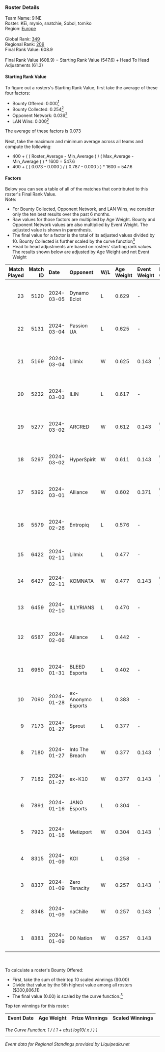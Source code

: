 ### Roster Details<br />
Team Name: 9INE<br />
Roster: KEi, mynio, snatchie, Sobol, tomiko<br />
Region: [Europe]( ../standings_europe.md)<br />
<br />
Global Rank: [349](../standings_global.md)<br />
Regional Rank: [209]( ../standings_europe.md)<br />
Final Rank Value:  608.9<br />
<br />
Final Rank Value (608.9) = Starting Rank Value (547.6) + Head To Head Adjustments (61.3)<br />

#### Starting Rank Value<br />
To figure out a rosters's Starting Rank Value, first take the average of these four factors:<br />
- Bounty Offered: 0.000[<sup>1</sup>](#table2)
- Bounty Collected: 0.254[<sup>2</sup>](#table1)
- Opponent Network: 0.036[<sup>2</sup>](#table1)
- LAN Wins: 0.000[<sup>2</sup>](#table1)

The average of these factors is 0.073<br />
<br />
Next, take the maximum and minimum average across all teams and compute the following:<br />
- 400 + ( ( Roster_Average - Min_Average ) / ( Max_Average - Min_Average ) ) * 1600 = 547.6
- 400 + ( ( 0.073 - 0.000 ) / ( 0.787 - 0.000 ) ) * 1600 = 547.6


#### Factors<br />
Below you can see a table of all of the matches that contributed to this roster's Final Rank Value.<br />
Note:<br />

- For Bounty Collected, Opponent Network, and LAN Wins, we consider only the ten best results over the past 6 months.
- Raw values for those factors are multiplied by Age Weight. Bounty and Opponent Network values are also multiplied by Event Weight. The adjusted value is shown in parenthesis.
- The final value for a factor is the total of its adjusted values divided by 10. Bounty Collected is further scaled by the curve function[<sup>3</sup>](#curveFunction)
- Head to head adjustments are based on rosters' starting rank values. The results shown below are adjusted by Age Weight and not Event Weight
<span id="table1"></span><br />


| Match Played | Match ID | Date       | Opponent           | W/L | Age Weight | Event Weight | Bounty Collected | Opponent Network | LAN Wins  | H2H Adj. | Roster                              |
| -: | -: | :- | :- | :- | :- | :- | :- | :- | :- | -: | :- |
|           23 |     5120 | 2024-03-05 | Dynamo Eclot       | L   | 0.629      | -            | -                | -                | -         |    -1.13 | KEi, mynio, snatchie, Sobol, tomiko |
|           22 |     5131 | 2024-03-04 | Passion UA         | L   | 0.625      | -            | -                | -                | -         |    -2.65 | KEi, mynio, SaMey, Sobol, tomiko    |
|           21 |     5169 | 2024-03-04 | Lilmix             | W   | 0.625      | 0.143        | 0.006 (0.001)    | 0.593 (0.053)    | 0 (0.000) |    14.35 | KEi, mynio, SaMey, Sobol, tomiko    |
|           20 |     5232 | 2024-03-03 | ILIN               | L   | 0.617      | -            | -                | -                | -         |    -9.04 | KEi, mynio, snatchie, Sobol, tomiko |
|           19 |     5277 | 2024-03-02 | ARCRED             | W   | 0.612      | 0.143        | 0.000 (0.000)    | 0.630 (0.055)    | 0 (0.000) |    14.51 | KEi, mynio, snatchie, Sobol, tomiko |
|           18 |     5297 | 2024-03-02 | HyperSpirit        | W   | 0.611      | 0.143        | 0.004 (0.000)    | 0.356 (0.031)    | 0 (0.000) |    13.13 | KEi, mynio, snatchie, Sobol, tomiko |
|           17 |     5392 | 2024-03-01 | Alliance           | W   | 0.602      | 0.371        | 0.004 (0.001)    | 0.529 (0.118)    | 0 (0.000) |    15.74 | KEi, mynio, snatchie, Sobol, tomiko |
|           16 |     5579 | 2024-02-26 | Entropiq           | L   | 0.576      | -            | -                | -                | -         |    -5.62 | KEi, mynio, SaMey, Sobol, tomiko    |
|           15 |     6422 | 2024-02-11 | Lilmix             | L   | 0.477      | -            | -                | -                | -         |    -2.69 | Bambosh, KEi, mhL, mynio, tomiko    |
|           14 |     6427 | 2024-02-11 | KOMNATA            | W   | 0.477      | 0.143        | 0.000 (0.000)    | -                | 0 (0.000) |     4.18 | Bambosh, KEi, mhL, mynio, tomiko    |
|           13 |     6459 | 2024-02-10 | ILLYRIANS          | L   | 0.470      | -            | -                | -                | -         |    -4.22 | Bambosh, KEi, mhL, mynio, tomiko    |
|           12 |     6587 | 2024-02-06 | Alliance           | L   | 0.442      | -            | -                | -                | -         |    -2.81 | KEi, mynio, SaMey, Sobol, tomiko    |
|           11 |     6950 | 2024-01-31 | BLEED Esports      | L   | 0.402      | -            | -                | -                | -         |    -0.34 | KEi, mynio, SaMey, Sobol, tomiko    |
|           10 |     7090 | 2024-01-28 | ex-Anonymo Esports | L   | 0.383      | -            | -                | -                | -         |    -3.81 | Bambosh, KEi, mhL, mynio, tomiko    |
|            9 |     7173 | 2024-01-27 | Sprout             | L   | 0.377      | -            | -                | -                | -         |    -5.27 | Bambosh, KEi, mhL, mynio, tomiko    |
|            8 |     7180 | 2024-01-27 | Into The Breach    | W   | 0.377      | 0.143        | 0.002 (0.000)    | 0.103 (0.006)    | 0 (0.000) |     8.46 | Bambosh, KEi, mhL, mynio, tomiko    |
|            7 |     7182 | 2024-01-27 | ex-K10             | W   | 0.377      | 0.143        | 0.005 (0.000)    | 0.517 (0.028)    | 0 (0.000) |     9.96 | Bambosh, KEi, mhL, mynio, tomiko    |
|            6 |     7891 | 2024-01-16 | JANO Esports       | L   | 0.304      | -            | -                | -                | -         |    -5.66 | Bambosh, KEi, mhL, mynio, tomiko    |
|            5 |     7923 | 2024-01-16 | Metizport          | W   | 0.304      | 0.143        | 0.088 (0.004)    | 0.698 (0.030)    | 0 (0.000) |     8.65 | Bambosh, KEi, mhL, mynio, tomiko    |
|            4 |     8315 | 2024-01-09 | KOI                | L   | 0.258      | -            | -                | -                | -         |    -0.76 | Bambosh, KEi, mhL, mynio, tomiko    |
|            3 |     8337 | 2024-01-09 | Zero Tenacity      | W   | 0.257      | 0.143        | 0.147 (0.005)    | 1.000 (0.037)    | 0 (0.000) |     7.72 | Bambosh, KEi, mhL, mynio, tomiko    |
|            2 |     8348 | 2024-01-09 | naChille           | W   | 0.257      | 0.143        | 0.004 (0.000)    | 0.140 (0.005)    | 0 (0.000) |     5.17 | Bambosh, KEi, mhL, mynio, tomiko    |
|            1 |     8381 | 2024-01-09 | 00 Nation          | W   | 0.257      | 0.143        | -                | 0.031 (0.001)    | -         |     3.41 | Bambosh, KEi, mhL, mynio, tomiko    |

<br />
<span id="table2"></span><br />
To calculate a roster's Bounty Offered:<br />

- First, take the sum of their top 10 scaled winnings ($0.00)
- Divide that value by the 5th highest value among all rosters ($300,806.11)
- The final value (0.00) is scaled by the curve function.[<sup>3</sup>](#curveFunction)

Top ten winnings for this roster:<br />

| Event Date | Age Weight | Prize Winnings | Scaled Winnings |
| :- | -: | :- | :- |


<span id="curveFunction"></span>_The Curve Function: 1 / ( 1 + abs( log10( x ) ) )_<br />

---
_Event data for Regional Standings provided by Liquipedia.net_<br />
